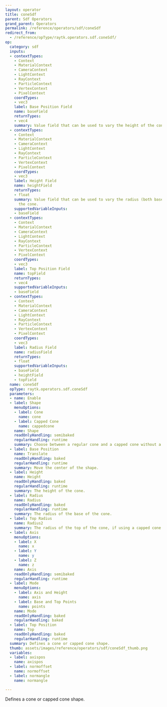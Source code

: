 ```yaml
---
layout: operator
title: coneSdf
parent: Sdf Operators
grand_parent: Operators
permalink: /reference/operators/sdf/coneSdf
redirect_from:
  - /reference/opType/raytk.operators.sdf.coneSdf/
op:
  category: sdf
  inputs:
  - contextTypes:
    - Context
    - MaterialContext
    - CameraContext
    - LightContext
    - RayContext
    - ParticleContext
    - VertexContext
    - PixelContext
    coordTypes:
    - vec3
    label: Base Position Field
    name: baseField
    returnTypes:
    - vec4
    summary: Value field that can be used to vary the height of the cone.
  - contextTypes:
    - Context
    - MaterialContext
    - CameraContext
    - LightContext
    - RayContext
    - ParticleContext
    - VertexContext
    - PixelContext
    coordTypes:
    - vec3
    label: Height Field
    name: heightField
    returnTypes:
    - float
    summary: Value field that can be used to vary the radius (both base and top) of
      the cone.
    supportedVariableInputs:
    - baseField
  - contextTypes:
    - Context
    - MaterialContext
    - CameraContext
    - LightContext
    - RayContext
    - ParticleContext
    - VertexContext
    - PixelContext
    coordTypes:
    - vec3
    label: Top Position Field
    name: topField
    returnTypes:
    - vec4
    supportedVariableInputs:
    - baseField
  - contextTypes:
    - Context
    - MaterialContext
    - CameraContext
    - LightContext
    - RayContext
    - ParticleContext
    - VertexContext
    - PixelContext
    coordTypes:
    - vec3
    label: Radius Field
    name: radiusField
    returnTypes:
    - float
    supportedVariableInputs:
    - baseField
    - heightField
    - topField
  name: coneSdf
  opType: raytk.operators.sdf.coneSdf
  parameters:
  - name: Enable
  - label: Shape
    menuOptions:
    - label: Cone
      name: cone
    - label: Capped Cone
      name: cappedcone
    name: Shape
    readOnlyHandling: semibaked
    regularHandling: runtime
    summary: Choose between a regular cone and a capped cone without a tip.
  - label: Base Position
    name: Translate
    readOnlyHandling: baked
    regularHandling: runtime
    summary: Move the center of the shape.
  - label: Height
    name: Height
    readOnlyHandling: baked
    regularHandling: runtime
    summary: The height of the cone.
  - label: Radius
    name: Radius
    readOnlyHandling: baked
    regularHandling: runtime
    summary: The radius of the base of the cone.
  - label: Top Radius
    name: Radius2
    summary: The radius of the top of the cone, if using a capped cone.
  - label: Axis
    menuOptions:
    - label: X
      name: x
    - label: Y
      name: y
    - label: Z
      name: z
    name: Axis
    readOnlyHandling: semibaked
    regularHandling: runtime
  - label: Mode
    menuOptions:
    - label: Axis and Height
      name: axis
    - label: Base and Top Points
      name: points
    name: Mode
    readOnlyHandling: baked
    regularHandling: baked
  - label: Top Position
    name: Top
    readOnlyHandling: baked
    regularHandling: runtime
  summary: Defines a cone or capped cone shape.
  thumb: assets/images/reference/operators/sdf/coneSdf_thumb.png
  variables:
  - label: axispos
    name: axispos
  - label: normoffset
    name: normoffset
  - label: normangle
    name: normangle

---
```



Defines a cone or capped cone shape.